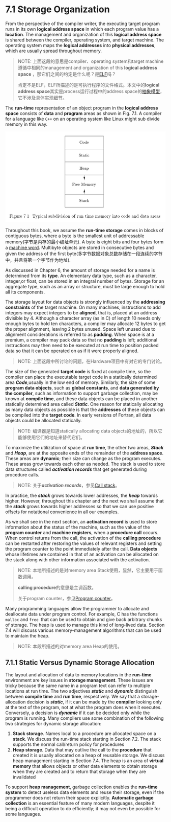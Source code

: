 # 7.1 Storage Organization

From the perspective of the compiler writer, the executing target program runs in its own **logical address space** in which each program value has a **location**. The management and organization of this **logical address space** is shared between the compiler, operating system, and target machine. The operating system maps the **logical addresses** into **physical addresses**, which are usually spread throughout memory.

> NOTE: 上面这段的意思是compiler、operating system和target machine遵循中相同的management and organization of this **logical address space** ，那它们之间的约定是什么呢？是[ELF](https://en.wikipedia.org/wiki/Executable_and_Linkable_Format)吗？
>
> 肯定不是ELF，ELF所描述的是可执行程序的文件格式。本文中的**logical address space**其实是process运行过程中的address space的[抽象模型](https://dengking.github.io/Post/Abstraction/Abstraction/)，它不涉及具体实现细节。

The **run-time** representation of an object program in the **logical address space** consists of **data** and **program** areas as shown in Fig. 7.1. A compiler for a language like `C++` on an operating system like Linux might sub divide memory in this way.

![](./Figure-7.1-Typical-sub-division-of-run-time-memory-into-code-and-data-areas.png)

Throughout this book, we assume the **run-time storage** comes in blocks of contiguous bytes, where a byte is the smallest unit of addressable memory(字节是内存的最小编址单元). A byte is eight bits and four bytes form a [machine word](https://en.wikipedia.org/wiki/Computer_word). Multibyte objects are stored in consecutive bytes and given the address of the first byte(多字节数据对象总数存储在一段连续的字节中，并且将第一个字节作为地址).

As discussed in Chapter 6, the amount of storage needed for a name is determined from its **type**. An elementary data type, such as a character, integer,or float, can be stored in an integral number of bytes. Storage for an aggregate type, such as an array or structure, must be large enough to hold all its components.

The storage layout for data objects is strongly influenced by the **addressing constraints** of the target machine. On many machines, instructions to add integers may expect integers to be **aligned**, that is, placed at an address divisible by 4. Although a character array (as in C) of length 10 needs only enough bytes to hold ten characters, a compiler may allocate 12 bytes to get the proper alignment, leaving 2 bytes unused. Space left unused due to alignment considerations is referred to as **padding**. When space is at a premium, a compiler may pack data so that no **padding** is left; additional instructions may then need to be executed at run time to position packed data so that it can be operated on as if it were properly aligned.

> NOTE: 上面这段中所讨论的问题，在Hardware项目中有对它的专门讨论。

The size of the generated **target code** is fixed at compile time, so the compiler can place the executable target code in a statically determined area ***Code***,usually in the low end of memory. Similarly, the size of some **program data objects**, such as **global constants**, and **data generated by the compiler**, such as
information to support garbage collection, may be known at **compile time**, and these data objects can be placed in another statically determined area called ***Static***. One reason for statically allocating as many data objects as possible is that the **addresses** of these objects can be compiled into the **target code**. In early versions of Fortran, all data objects could be allocated statically.

> NOTE: 编译器是知道statically allocating data objects的地址的，所以它能够使用它们的地址来替代它们。

To maximize the utilization of space at **run time**, the other two areas, ***Stack*** and ***Heap***, are at the opposite ends of the remainder of the **address space**. These areas are **dynamic**; their size can change as the program executes. These areas grow towards each other as needed. The stack is used to store data structures called ***activation records*** that get generated during procedure calls.

> NOTE: 关于***activation records***，参见[Call stack](https://en.wikipedia.org/wiki/Call_stack)。

In practice, the ***stack*** grows towards lower addresses, the ***heap*** towards higher. However, throughout this chapter and the next we shall assume that the ***stack*** grows towards higher addresses so that we can use positive offsets for notational convenience in all our examples.

As we shall see in the next section, an **activation record** is used to store information about the status of the machine, such as the value of the **program counter** and **machine registers**, when a **procedure call** occurs. When control returns from the call, the activation of the **calling procedure** can be restarted after restoring the values of relevant registers and setting the program counter to the point immediately after the call. **Data objects** whose lifetimes are contained in that of an activation can be allocated on the stack along with other information associated with the activation.

> NOTE:  本地所描述的是对memory area Stack使用，显然，它主要用于函数调用。
>
> **calling procedure**的意思是主调函数。
>
> 关于program counter，参见[Program counter](https://en.wikipedia.org/wiki/Program_counter)。

Many programming languages allow the programmer to allocate and deallocate data under program control. For example, C has the functions `malloc` and `free `that can be used to obtain and give back arbitrary chunks of storage. The heap is used to manage this kind of long-lived data. Section 7.4 will
discuss various memory-management algorithms that can be used to maintain the heap.

> NOTE: 本段所描述的对memory area Heap的使用。

## 7.1.1 Static Versus Dynamic Storage Allocation

The layout and allocation of data to memory locations in the **run-time** environment are key issues in **storage management**. These issues are tricky because the same name in a program text can refer to multiple locations at run time. The two adjectives ***static*** and ***dynamic*** distinguish between **compile time** and **run time**, respectively. We say that a storage-allocation decision is ***static***, if it can be made by the **compiler** looking only at the text of the program, not at what the program does when it executes. Conversely, a decision is ***dynamic*** if it can be decided only while the program is running. Many compilers use some combination of the following two strategies for dynamic storage allocation:

1. **Stack storage**. Names local to a procedure are allocated space on a **stack**. We discuss the run-time stack starting in Section 7.2. The stack supports the normal call/return policy for procedures
2. **Heap storage**. Data that may outlive the call to the **procedure** that created it is usually allocated on a heap of reusable storage. We discuss heap management starting in Section 7.4. The heap is an area of **virtual memory** that allows objects or other data elements to obtain storage when they are created and to return that storage when they are invalidated

To support **heap management**, garbage collection enables the **run-time system** to detect useless data elements and reuse their storage, even if the programmer does not return their space explicitly. **Automatic garbage collection** is an essential feature of many modern languages, despite it being a difficult operation to do efficiently; it may not even be possible for some languages.

